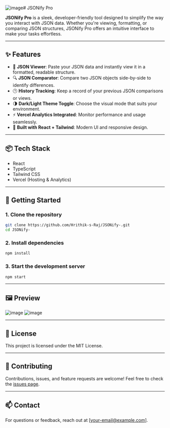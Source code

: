 ![image](https://github.com/user-attachments/assets/a840bcb5-d07c-46e4-bf65-e7b22cb6e4ac)# JSONify Pro

**JSONify Pro** is a sleek, developer-friendly tool designed to simplify the way you interact with JSON data. Whether you're viewing, formatting, or comparing JSON structures, JSONify Pro offers an intuitive interface to make your tasks effortless.

---

## ✨ Features

- 📄 **JSON Viewer**: Paste your JSON data and instantly view it in a formatted, readable structure.
- 🔍 **JSON Comparator**: Compare two JSON objects side-by-side to identify differences.
- 🕒 **History Tracking**: Keep a record of your previous JSON comparisons or views.
- 🌗 **Dark/Light Theme Toggle**: Choose the visual mode that suits your environment.
- ⚡ **Vercel Analytics Integrated**: Monitor performance and usage seamlessly.
- 🔧 **Built with React + Tailwind**: Modern UI and responsive design.

---

## 📦 Tech Stack

- React
- TypeScript
- Tailwind CSS
- Vercel (Hosting & Analytics)

---

## 🚀 Getting Started

### 1. Clone the repository

```bash
git clone https://github.com/Hrithik-s-Raj/JSONify-.git
cd JSONify-
```

### 2. Install dependencies

```bash
npm install
```

### 3. Start the development server

```bash
npm start
```

---

## 🖼️ Preview

![image](https://github.com/user-attachments/assets/ca33610a-166a-4c64-bf4b-e13f0f85aa7c)
![image](https://github.com/user-attachments/assets/a8e22b05-adc7-4119-a38c-4ce1ea6b03cf)



---

## 📄 License

This project is licensed under the MIT License.

---

## 🙌 Contributing

Contributions, issues, and feature requests are welcome! Feel free to check the [issues page](https://github.com/Hrithik-s-Raj/JSONify-/issues).

---

## 📫 Contact

For questions or feedback, reach out at [your-email@example.com].
